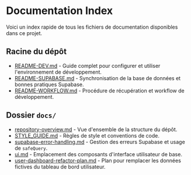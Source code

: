 # Documentation Index

Voici un index rapide de tous les fichiers de documentation disponibles dans ce projet.

## Racine du dépôt

- [README-DEV.md](guides/README-DEV.md) - Guide complet pour configurer et utiliser l'environnement de développement.
- [README-SUPABASE.md](guides/README-SUPABASE.md) - Synchronisation de la base de données et bonnes pratiques Supabase.
- [README-WORKFLOW.md](guides/README-WORKFLOW.md) - Procédure de récupération et workflow de développement.

## Dossier `docs/`

- [repository-overview.md](repository-overview.md) - Vue d'ensemble de la structure du dépôt.
- [STYLE_GUIDE.md](STYLE_GUIDE.md) - Règles de style et conventions de code.
- [supabase-error-handling.md](supabase-error-handling.md) - Gestion des erreurs Supabase et usage de `safeQuery`.
- [ui.md](ui.md) - Emplacement des composants d'interface utilisateur de base.
- [user-dashboard-refactor-plan.md](user-dashboard-refactor-plan.md) - Plan pour remplacer les données fictives du tableau de bord utilisateur.
